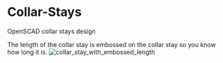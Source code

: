 # Collar-Stays
OpenSCAD collar stays design

The length of the collar stay is embossed on the collar stay so you know how long it is.
![collar_stay_with_embossed_length](https://user-images.githubusercontent.com/184773/193178948-aa411153-d0fe-456a-8bf1-8d0cbcf6659f.png)
